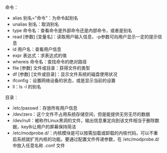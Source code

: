 命令：
* alias 别名="命令"：为命令起别名
* unalias 别名：取消别名
* type 命令名：查看命令是外部命令还是内部命令，或者是别名
* read [参数] [变量名]：读取用户输入信息，-p参数可向用户显示一定的提示信息
* id 用户名：查看用户信息
* expr 表达式：求表达式的值
* whereis 命令名：查找命令的绝对路径
* file [参数] 文件或目录：获得文件的类型
* df [参数] [文件或目录]：显示文件系统的磁盘使用状况
* ifconfig：设置网络设备的状态，或是显示当前的设置
* ll：ls -l 的别名
  
目录：
* /etc/passwd：存放所有用户信息
* /dev/zero：这个文件不占用系统存储空间，但是能提供无穷无尽的数据
* /dev/null：被称作Linux黑洞的文件，输出信息重定向到该文件相当于删除数据，key8i让用户的屏幕保持简洁
* /etc/modprobe.d/：内核模块是可以按需加载或卸载的内核代码，可以不重启系统就扩充内核的功能。要通过配置文件传递参数，在 /etc/modprobe.d/ 中放入任意名称 .conf 文件
